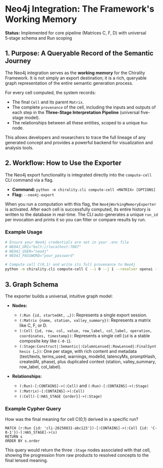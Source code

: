 # Neo4j Integration: The Framework's Working Memory

**Status:** Implemented for core pipeline (Matrices C, F, D) with universal 5‑stage schema and Run scoping

## 1. Purpose: A Queryable Record of the Semantic Journey

The Neo4j integration serves as the **working memory** for the Chirality Framework. It is not simply an export destination; it is a rich, queryable graph representation of the entire semantic generation process.

For every cell computed, the system records:
* The final `Cell` and its parent `Matrix`.
* The complete `provenance` of the cell, including the inputs and outputs of each step in the **Three‑Stage Interpretation Pipeline** (universal five-stage model).
* The relationships between all these entities, scoped to a unique `Run` node.

This allows developers and researchers to trace the full lineage of any generated concept and provides a powerful backend for visualization and analysis tools.

## 2. Workflow: How to Use the Exporter

The Neo4j export functionality is integrated directly into the `compute-cell` CLI command via a flag.

*   **Command:** `python -m chirality.cli compute-cell <MATRIX> [OPTIONS]`
*   **Flag:** `--neo4j-export`

When you run a computation with this flag, the `Neo4jWorkingMemoryExporter` is activated. After each cell is successfully computed, its entire history is written to the database in real-time. The CLI auto-generates a unique `run_id` per invocation and prints it so you can filter or compare results by run.

### Example Usage

```bash
# Ensure your Neo4j credentials are set in your .env file
# NEO4J_URI="bolt://localhost:7687"
# NEO4J_USER="neo4j"
# NEO4J_PASSWORD="your_password"

# Compute cell C(0,1) and write its full provenance to Neo4j
python -m chirality.cli compute-cell C --i 0 --j 1 --resolver openai --neo4j-export
```

## 3. Graph Schema

The exporter builds a universal, intuitive graph model:

* **Nodes:**
  * `(:Run {id, startedAt, …})`: Represents a single export session.
  * `(:Matrix {name, station, valley_summary})`: Represents a matrix like C, F, or D.
  * `(:Cell {id, row, col, value, row_label, col_label, operation, coordinates, timestamp})`: Represents a single cell (`id` is a stable composite key like `C-0-1`).
  * `(:Stage:Construct|:Semantic|:ColumnLensed|:RowLensed|:FinalSynthesis {…})`: One per stage, with rich content and metadata (text/texts, terms_used, warnings, modelId, latencyMs, promptHash, createdAt, phase), plus duplicated context (station, valley_summary, row_label, col_label).

* **Relationships:**
  * `(:Run)-[:CONTAINS]->(:Cell)` and `(:Run)-[:CONTAINS]->(:Stage)`
  * `(:Matrix)-[:CONTAINS]->(:Cell)`
  * `(:Cell)-[:HAS_STAGE {order}]->(:Stage)`

### Example Cypher Query

How was the final meaning for cell C(0,1) derived in a specific run?

```cypher
MATCH (r:Run {id: 'cli-20250831-abc123'})-[:CONTAINS]->(:Cell {id: 'C-0-1'})-[:HAS_STAGE]->(s)
RETURN s
ORDER BY s.order
```



This query would return the three `:Stage` nodes associated with that cell, showing the progression from raw products to resolved concepts to the final lensed meaning.
